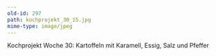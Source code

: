 ```yaml
---
old-id: 297
path: kochprojekt_30_15.jpg
mime-type: image/jpeg
---
```

Kochprojekt Woche 30:
Kartoffeln mit Karamell, Essig, Salz und Pfeffer
